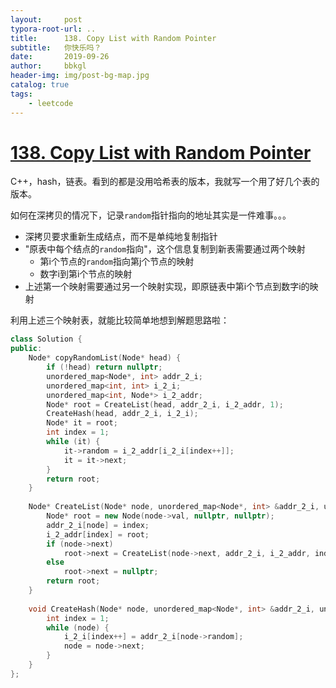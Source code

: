 ```yaml
---
layout:     post
typora-root-url: ..
title:      138. Copy List with Random Pointer
subtitle:   你快乐吗？
date:       2019-09-26
author:     bbkgl
header-img: img/post-bg-map.jpg
catalog: true
tags:
    - leetcode
---
```


# [138. Copy List with Random Pointer](https://leetcode-cn.com/problems/copy-list-with-random-pointer/)

C++，hash，链表。看到的都是没用哈希表的版本，我就写一个用了好几个表的版本。

如何在深拷贝的情况下，记录`random`指针指向的地址其实是一件难事。。。

- 深拷贝要求重新生成结点，而不是单纯地复制指针
- "原表中每个结点的`random`指向"，这个信息复制到新表需要通过两个映射
  - 第i个节点的`random`指向第j个节点的映射
  - 数字i到第i个节点的映射
- 上述第一个映射需要通过另一个映射实现，即原链表中第i个节点到数字i的映射

利用上述三个映射表，就能比较简单地想到解题思路啦：

```cpp
class Solution {
public:
    Node* copyRandomList(Node* head) {
        if (!head) return nullptr;
        unordered_map<Node*, int> addr_2_i;
        unordered_map<int, int> i_2_i;
        unordered_map<int, Node*> i_2_addr;
        Node* root = CreateList(head, addr_2_i, i_2_addr, 1);
        CreateHash(head, addr_2_i, i_2_i);
        Node* it = root;
        int index = 1;
        while (it) {
            it->random = i_2_addr[i_2_i[index++]];
            it = it->next;
        }
        return root;
    }
    
    Node* CreateList(Node* node, unordered_map<Node*, int> &addr_2_i, unordered_map<int, Node*> &i_2_addr, int index) {
        Node* root = new Node(node->val, nullptr, nullptr);
        addr_2_i[node] = index;
        i_2_addr[index] = root;
        if (node->next)
            root->next = CreateList(node->next, addr_2_i, i_2_addr, index + 1);
        else
            root->next = nullptr;
        return root;
    }
    
    void CreateHash(Node* node, unordered_map<Node*, int> &addr_2_i, unordered_map<int, int> &i_2_i) {
        int index = 1;
        while (node) {
            i_2_i[index++] = addr_2_i[node->random];
            node = node->next;
        }
    }
};
```








